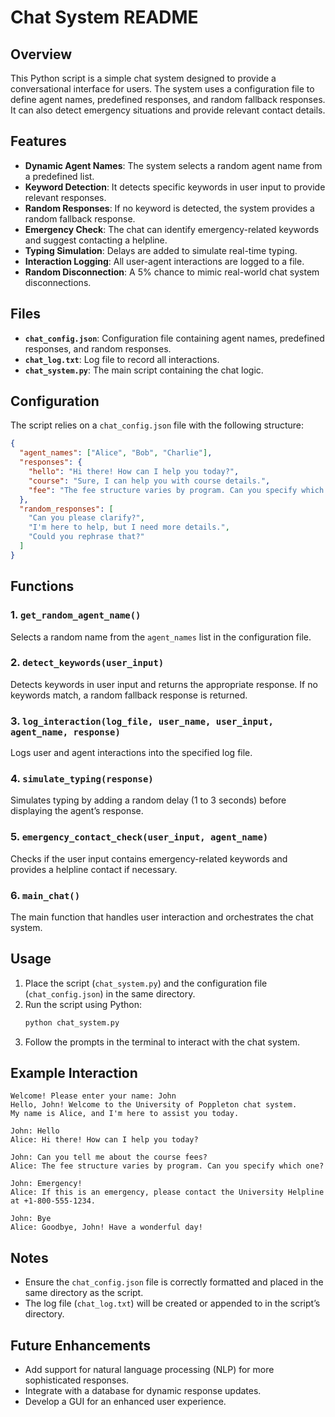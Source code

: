 # Chat System README

## Overview
This Python script is a simple chat system designed to provide a conversational interface for users. The system uses a configuration file to define agent names, predefined responses, and random fallback responses. It can also detect emergency situations and provide relevant contact details.

## Features
- **Dynamic Agent Names**: The system selects a random agent name from a predefined list.
- **Keyword Detection**: It detects specific keywords in user input to provide relevant responses.
- **Random Responses**: If no keyword is detected, the system provides a random fallback response.
- **Emergency Check**: The chat can identify emergency-related keywords and suggest contacting a helpline.
- **Typing Simulation**: Delays are added to simulate real-time typing.
- **Interaction Logging**: All user-agent interactions are logged to a file.
- **Random Disconnection**: A 5% chance to mimic real-world chat system disconnections.

## Files
- **`chat_config.json`**: Configuration file containing agent names, predefined responses, and random responses.
- **`chat_log.txt`**: Log file to record all interactions.
- **`chat_system.py`**: The main script containing the chat logic.

## Configuration
The script relies on a `chat_config.json` file with the following structure:

```json
{
  "agent_names": ["Alice", "Bob", "Charlie"],
  "responses": {
    "hello": "Hi there! How can I help you today?",
    "course": "Sure, I can help you with course details.",
    "fee": "The fee structure varies by program. Can you specify which one?"
  },
  "random_responses": [
    "Can you please clarify?",
    "I'm here to help, but I need more details.",
    "Could you rephrase that?"
  ]
}
```

## Functions
### 1. `get_random_agent_name()`
Selects a random name from the `agent_names` list in the configuration file.

### 2. `detect_keywords(user_input)`
Detects keywords in user input and returns the appropriate response. If no keywords match, a random fallback response is returned.

### 3. `log_interaction(log_file, user_name, user_input, agent_name, response)`
Logs user and agent interactions into the specified log file.

### 4. `simulate_typing(response)`
Simulates typing by adding a random delay (1 to 3 seconds) before displaying the agent’s response.

### 5. `emergency_contact_check(user_input, agent_name)`
Checks if the user input contains emergency-related keywords and provides a helpline contact if necessary.

### 6. `main_chat()`
The main function that handles user interaction and orchestrates the chat system.

## Usage
1. Place the script (`chat_system.py`) and the configuration file (`chat_config.json`) in the same directory.
2. Run the script using Python:
   ```bash
   python chat_system.py
   ```
3. Follow the prompts in the terminal to interact with the chat system.

## Example Interaction
```plaintext
Welcome! Please enter your name: John
Hello, John! Welcome to the University of Poppleton chat system.
My name is Alice, and I'm here to assist you today.

John: Hello
Alice: Hi there! How can I help you today?

John: Can you tell me about the course fees?
Alice: The fee structure varies by program. Can you specify which one?

John: Emergency!
Alice: If this is an emergency, please contact the University Helpline at +1-800-555-1234.

John: Bye
Alice: Goodbye, John! Have a wonderful day!
```

## Notes
- Ensure the `chat_config.json` file is correctly formatted and placed in the same directory as the script.
- The log file (`chat_log.txt`) will be created or appended to in the script’s directory.

## Future Enhancements
- Add support for natural language processing (NLP) for more sophisticated responses.
- Integrate with a database for dynamic response updates.
- Develop a GUI for an enhanced user experience.
